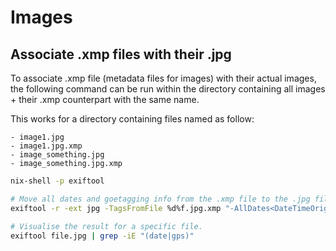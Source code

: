 # Images

## Associate .xmp files with their .jpg

To associate .xmp file (metadata files for images) with their actual images, the following command can be run within the directory containing all images + their .xmp counterpart with the same name.

This works for a directory containing files named as follow:

```
- image1.jpg
- image1.jpg.xmp
- image_something.jpg
- image_something.jpg.xmp
```

```bash
nix-shell -p exiftool

# Move all dates and goetagging info from the .xmp file to the .jpg file.
exiftool -r -ext jpg -TagsFromFile %d%f.jpg.xmp "-AllDates<DateTimeOriginal" "-DateCreated<DateTimeOriginal" "-FileCreateDate<DateTimeOriginal" "-FileModifyDate<DateTimeOriginal" "-GPS:all<XMP-exif:all" "-GPS:GPSLatitudeRef<Composite:GPSLatitudeRef" "-GPS:GPSLongitudeRef<Composite:GPSLongitudeRef" "-GPS:GPSDateStamp<XMP-exif:GPSDateTime" "-GPS:GPSTimeStamp<XMP-exif:GPSDateTime" -overwrite_original .

# Visualise the result for a specific file.
exiftool file.jpg | grep -iE "(date|gps)"
```

